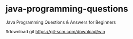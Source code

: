 # java-programming-questions
Java Programming Questions &amp; Answers for Beginners

#download git
https://git-scm.com/download/win
